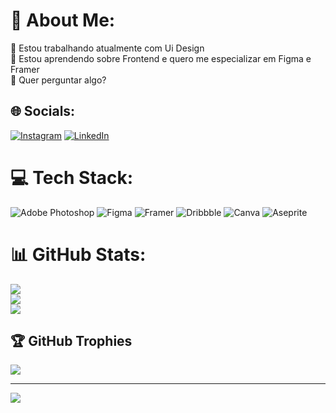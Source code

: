 # 💫 About Me:
🔭 Estou trabalhando atualmente com Ui Design<br>🌱 Estou aprendendo sobre Frontend e quero me especializar em Figma e Framer<br>💬 Quer perguntar algo?<br>


## 🌐 Socials:
[![Instagram](https://img.shields.io/badge/Instagram-%23E4405F.svg?logo=Instagram&logoColor=white)](https://instagram.com/https://www.instagram.com/fernandolima_dsg/) [![LinkedIn](https://img.shields.io/badge/LinkedIn-%230077B5.svg?logo=linkedin&logoColor=white)](https://linkedin.com/in/https://www.linkedin.com/in/fernando-lima-de-souza/) 

# 💻 Tech Stack:
![Adobe Photoshop](https://img.shields.io/badge/adobephotoshop-%2331A8FF.svg?style=for-the-badge&logo=adobephotoshop&logoColor=white) 	![Figma](https://img.shields.io/badge/figma-%23F24E1E.svg?style=for-the-badge&logo=figma&logoColor=white) ![Framer](https://img.shields.io/badge/Framer-black?style=for-the-badge&logo=framer&logoColor=blue) ![Dribbble](https://img.shields.io/badge/Dribbble-EA4C89?style=for-the-badge&logo=dribbble&logoColor=white) ![Canva](https://img.shields.io/badge/Canva-%2300C4CC.svg?style=for-the-badge&logo=Canva&logoColor=white) ![Aseprite](https://img.shields.io/badge/Aseprite-FFFFFF?style=for-the-badge&logo=Aseprite&logoColor=#7D929E)
# 📊 GitHub Stats:
![](https://github-readme-stats.vercel.app/api?username=flima182&theme=dracula&hide_border=false&include_all_commits=false&count_private=false)<br/>
![](https://github-readme-streak-stats.herokuapp.com/?user=flima182&theme=dracula&hide_border=false)<br/>
![](https://github-readme-stats.vercel.app/api/top-langs/?username=flima182&theme=dracula&hide_border=false&include_all_commits=false&count_private=false&layout=compact)

## 🏆 GitHub Trophies
![](https://github-profile-trophy.vercel.app/?username=flima182&theme=dracula&no-frame=false&no-bg=false&margin-w=4)

---
[![](https://visitcount.itsvg.in/api?id=flima182&icon=8&color=11)](https://visitcount.itsvg.in)

<!-- Proudly created with GPRM ( https://gprm.itsvg.in ) -->
